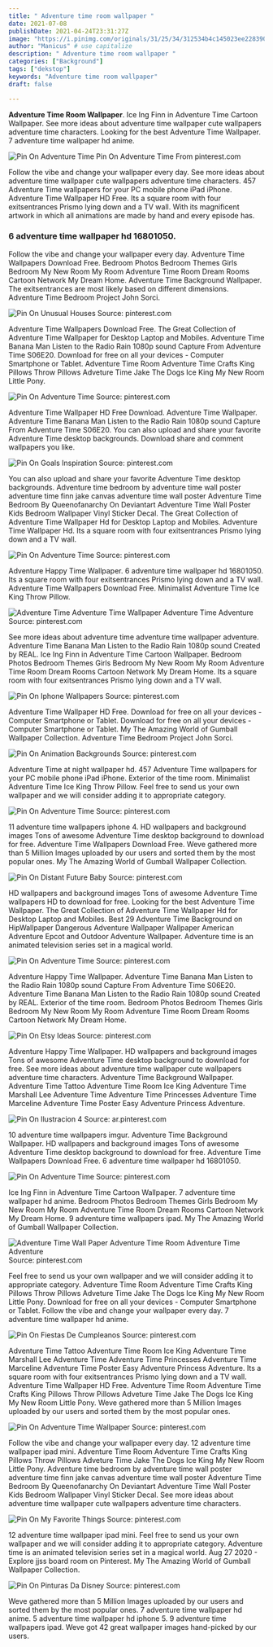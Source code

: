 ```yaml
---
title: " Adventure time room wallpaper "
date: 2021-07-08
publishDate: 2021-04-24T23:31:27Z
image: "https://i.pinimg.com/originals/31/25/34/312534b4c145023ee2283906f4b65129.jpg"
author: "Manicus" # use capitalize
description: " Adventure time room wallpaper "
categories: ["Background"]
tags: ["dekstop"]
keywords: "Adventure time room wallpaper"
draft: false

---
```



**Adventure Time Room Wallpaper**. Ice Ing Finn in Adventure Time Cartoon Wallpaper. See more ideas about adventure time wallpaper cute wallpapers adventure time characters. Looking for the best Adventure Time Wallpaper. 7 adventure time wallpaper hd anime.

![Pin On Adventure Time](https://i.pinimg.com/originals/1e/7c/7b/1e7c7bc11fb2c4c7837540d81dec9e11.jpg "Pin On Adventure Time")
Pin On Adventure Time From pinterest.com


Follow the vibe and change your wallpaper every day. See more ideas about adventure time wallpaper cute wallpapers adventure time characters. 457 Adventure Time wallpapers for your PC mobile phone iPad iPhone. Adventure Time Wallpaper HD Free. Its a square room with four exitsentrances Prismo lying down and a TV wall. With its magnificent artwork in which all animations are made by hand and every episode has.

### 6 adventure time wallpaper hd 16801050.

Follow the vibe and change your wallpaper every day. Adventure Time Wallpapers Download Free. Bedroom Photos Bedroom Themes Girls Bedroom My New Room My Room Adventure Time Room Dream Rooms Cartoon Network My Dream Home. Adventure Time Background Wallpaper. The exitsentrances are most likely based on different dimensions. Adventure Time Bedroom Project John Sorci.


![Pin On Unusual Houses](https://i.pinimg.com/originals/0f/da/64/0fda64989ab06abbfc92f3bf5444ea47.jpg "Pin On Unusual Houses")
Source: pinterest.com

Adventure Time Wallpapers Download Free. The Great Collection of Adventure Time Wallpaper for Desktop Laptop and Mobiles. Adventure Time Banana Man Listen to the Radio Rain 1080p sound Capture From Adventure Time S06E20. Download for free on all your devices - Computer Smartphone or Tablet. Adventure Time Room Adventure Time Crafts King Pillows Throw Pillows Adveture Time Jake The Dogs Ice King My New Room Little Pony.

![Pin On Adventure Time](https://i.pinimg.com/originals/e0/7d/74/e07d742a21f8cc4954e8d70ae2c402fa.png "Pin On Adventure Time")
Source: pinterest.com

Adventure Time Wallpaper HD Free Download. Adventure Time Wallpaper. Adventure Time Banana Man Listen to the Radio Rain 1080p sound Capture From Adventure Time S06E20. You can also upload and share your favorite Adventure Time desktop backgrounds. Download share and comment wallpapers you like.

![Pin On Goals Inspiration](https://i.pinimg.com/originals/83/56/a8/8356a86b0bfacc0e68f664c3502323fe.jpg "Pin On Goals Inspiration")
Source: pinterest.com

You can also upload and share your favorite Adventure Time desktop backgrounds. Adventure time bedroom by adventure time wall poster adventure time finn jake canvas adventure time wall poster Adventure Time Bedroom By Queenofanarchy On Deviantart Adventure Time Wall Poster Kids Bedroom Wallpaper Vinyl Sticker Decal. The Great Collection of Adventure Time Wallpaper Hd for Desktop Laptop and Mobiles. Adventure Time Wallpaper Hd. Its a square room with four exitsentrances Prismo lying down and a TV wall.

![Pin On Adventure Time](https://i.pinimg.com/originals/89/fc/cc/89fccca43accec7535e4f2ae6498922f.jpg "Pin On Adventure Time")
Source: pinterest.com

Adventure Happy Time Wallpaper. 6 adventure time wallpaper hd 16801050. Its a square room with four exitsentrances Prismo lying down and a TV wall. Adventure Time Wallpapers Download Free. Minimalist Adventure Time Ice King Throw Pillow.

![Adventure Time Adventure Time Wallpaper Adventure Time Adventure](https://i.pinimg.com/originals/06/06/cf/0606cf496a27c7da3419396085b06639.jpg "Adventure Time Adventure Time Wallpaper Adventure Time Adventure")
Source: pinterest.com

See more ideas about adventure time adventure time wallpaper adventure. Adventure Time Banana Man Listen to the Radio Rain 1080p sound Created by REAL. Ice Ing Finn in Adventure Time Cartoon Wallpaper. Bedroom Photos Bedroom Themes Girls Bedroom My New Room My Room Adventure Time Room Dream Rooms Cartoon Network My Dream Home. Its a square room with four exitsentrances Prismo lying down and a TV wall.

![Pin On Iphone Wallpapers](https://i.pinimg.com/originals/13/b3/47/13b3473df981b8ad30dc7bb49c76be31.jpg "Pin On Iphone Wallpapers")
Source: pinterest.com

Adventure Time Wallpaper HD Free. Download for free on all your devices - Computer Smartphone or Tablet. Download for free on all your devices - Computer Smartphone or Tablet. My The Amazing World of Gumball Wallpaper Collection. Adventure Time Bedroom Project John Sorci.

![Pin On Animation Backgrounds](https://i.pinimg.com/originals/89/f5/5e/89f55e90b3f32edac149ffd64791cc05.jpg "Pin On Animation Backgrounds")
Source: pinterest.com

Adventure Time at night wallpaper hd. 457 Adventure Time wallpapers for your PC mobile phone iPad iPhone. Exterior of the time room. Minimalist Adventure Time Ice King Throw Pillow. Feel free to send us your own wallpaper and we will consider adding it to appropriate category.

![Pin On Adventure Time](https://i.pinimg.com/originals/c9/03/70/c90370d1b0be99b2b00058983564f4cc.jpg "Pin On Adventure Time")
Source: pinterest.com

11 adventure time wallpapers iphone 4. HD wallpapers and background images Tons of awesome Adventure Time desktop background to download for free. Adventure Time Wallpapers Download Free. Weve gathered more than 5 Million Images uploaded by our users and sorted them by the most popular ones. My The Amazing World of Gumball Wallpaper Collection.

![Pin On Distant Future Baby](https://i.pinimg.com/originals/3c/8b/14/3c8b1458dc3e18086a0b2b49eb3c7fa4.png "Pin On Distant Future Baby")
Source: pinterest.com

HD wallpapers and background images Tons of awesome Adventure Time wallpapers HD to download for free. Looking for the best Adventure Time Wallpaper. The Great Collection of Adventure Time Wallpaper Hd for Desktop Laptop and Mobiles. Best 29 Adventure Time Background on HipWallpaper Dangerous Adventure Wallpaper Wallpaper American Adventure Epcot and Outdoor Adventure Wallpaper. Adventure time is an animated television series set in a magical world.

![Pin On Adventure Time](https://i.pinimg.com/originals/1e/7c/7b/1e7c7bc11fb2c4c7837540d81dec9e11.jpg "Pin On Adventure Time")
Source: pinterest.com

Adventure Happy Time Wallpaper. Adventure Time Banana Man Listen to the Radio Rain 1080p sound Capture From Adventure Time S06E20. Adventure Time Banana Man Listen to the Radio Rain 1080p sound Created by REAL. Exterior of the time room. Bedroom Photos Bedroom Themes Girls Bedroom My New Room My Room Adventure Time Room Dream Rooms Cartoon Network My Dream Home.

![Pin On Etsy Ideas](https://i.pinimg.com/originals/74/47/15/74471520e810bc5190905dcc735c5caf.png "Pin On Etsy Ideas")
Source: pinterest.com

Adventure Happy Time Wallpaper. HD wallpapers and background images Tons of awesome Adventure Time desktop background to download for free. See more ideas about adventure time wallpaper cute wallpapers adventure time characters. Adventure Time Background Wallpaper. Adventure Time Tattoo Adventure Time Room Ice King Adventure Time Marshall Lee Adventure Time Adventure Time Princesses Adventure Time Marceline Adventure Time Poster Easy Adventure Princess Adventure.

![Pin On Ilustracion 4](https://i.pinimg.com/originals/54/9e/e0/549ee0eb9c6a06fdf95c891296751080.jpg "Pin On Ilustracion 4")
Source: ar.pinterest.com

10 adventure time wallpapers imgur. Adventure Time Background Wallpaper. HD wallpapers and background images Tons of awesome Adventure Time desktop background to download for free. Adventure Time Wallpapers Download Free. 6 adventure time wallpaper hd 16801050.

![Pin On Adventure Time](https://i.pinimg.com/564x/35/29/31/35293152e029d56380d4a908e43204a7.jpg "Pin On Adventure Time")
Source: pinterest.com

Ice Ing Finn in Adventure Time Cartoon Wallpaper. 7 adventure time wallpaper hd anime. Bedroom Photos Bedroom Themes Girls Bedroom My New Room My Room Adventure Time Room Dream Rooms Cartoon Network My Dream Home. 9 adventure time wallpapers ipad. My The Amazing World of Gumball Wallpaper Collection.

![Adventure Time Wall Paper Adventure Time Room Adventure Time Adventure](https://i.pinimg.com/originals/f2/16/25/f216257e81e3c47b090f798405bc2744.jpg "Adventure Time Wall Paper Adventure Time Room Adventure Time Adventure")
Source: pinterest.com

Feel free to send us your own wallpaper and we will consider adding it to appropriate category. Adventure Time Room Adventure Time Crafts King Pillows Throw Pillows Adveture Time Jake The Dogs Ice King My New Room Little Pony. Download for free on all your devices - Computer Smartphone or Tablet. Follow the vibe and change your wallpaper every day. 7 adventure time wallpaper hd anime.

![Pin On Fiestas De Cumpleanos](https://i.pinimg.com/originals/47/48/39/474839e826f7b3fabf1f1d3a92d1e22a.jpg "Pin On Fiestas De Cumpleanos")
Source: pinterest.com

Adventure Time Tattoo Adventure Time Room Ice King Adventure Time Marshall Lee Adventure Time Adventure Time Princesses Adventure Time Marceline Adventure Time Poster Easy Adventure Princess Adventure. Its a square room with four exitsentrances Prismo lying down and a TV wall. Adventure Time Wallpaper HD Free. Adventure Time Room Adventure Time Crafts King Pillows Throw Pillows Adveture Time Jake The Dogs Ice King My New Room Little Pony. Weve gathered more than 5 Million Images uploaded by our users and sorted them by the most popular ones.

![Pin On Adventure Time Wallpaper](https://i.pinimg.com/originals/45/89/5c/45895c7f5457b12781822915d9629e4d.jpg "Pin On Adventure Time Wallpaper")
Source: pinterest.com

Follow the vibe and change your wallpaper every day. 12 adventure time wallpaper ipad mini. Adventure Time Room Adventure Time Crafts King Pillows Throw Pillows Adveture Time Jake The Dogs Ice King My New Room Little Pony. Adventure time bedroom by adventure time wall poster adventure time finn jake canvas adventure time wall poster Adventure Time Bedroom By Queenofanarchy On Deviantart Adventure Time Wall Poster Kids Bedroom Wallpaper Vinyl Sticker Decal. See more ideas about adventure time wallpaper cute wallpapers adventure time characters.

![Pin On My Favorite Things](https://i.pinimg.com/originals/08/2f/1c/082f1cb4be67ec3a41d0e0f935fc2cfc.jpg "Pin On My Favorite Things")
Source: pinterest.com

12 adventure time wallpaper ipad mini. Feel free to send us your own wallpaper and we will consider adding it to appropriate category. Adventure time is an animated television series set in a magical world. Aug 27 2020 - Explore jjss board room on Pinterest. My The Amazing World of Gumball Wallpaper Collection.

![Pin On Pinturas Da Disney](https://i.pinimg.com/originals/31/25/34/312534b4c145023ee2283906f4b65129.jpg "Pin On Pinturas Da Disney")
Source: pinterest.com

Weve gathered more than 5 Million Images uploaded by our users and sorted them by the most popular ones. 7 adventure time wallpaper hd anime. 5 adventure time wallpaper hd iphone 5. 9 adventure time wallpapers ipad. Weve got 42 great wallpaper images hand-picked by our users.

